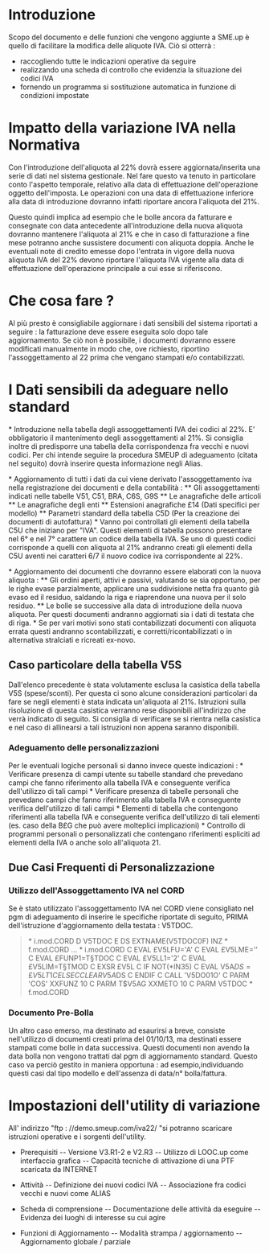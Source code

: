 # Introduzione
Scopo del documento e delle funzioni che vengono aggiunte a SME.up è quello di facilitare la modifica delle aliquote IVA.
Ciò si otterrà : 
- raccogliendo tutte le indicazioni operative da seguire
- realizzando una scheda di controllo che evidenzia la situazione dei codici IVA
- fornendo un programma si sostituzione automatica in funzione di condizioni impostate

# Impatto della variazione IVA nella Normativa
Con l'introduzione dell'aliquota al 22% dovrà essere aggiornata/inserita una serie di dati nel sistema gestionale.
Nel fare questo va tenuto in particolare conto l'aspetto temporale, relativo alla data di effettuazione dell'operazione oggetto dell'imposta.
Le operazioni con una data di effettuazione inferiore alla data di introduzione dovranno infatti riportare ancora l'aliquota del 21%.

 Questo quindi implica ad esempio che le bolle ancora da fatturare e consegnate con data antecedente all'introduzione della nuova aliquota dovranno mantenere l'aliquota al 21% e che in caso di fatturazione a fine mese potranno anche sussistere documenti con aliquota doppia. Anche le eventuali note di credito emesse dopo l'entrata in vigore della nuova aliquota IVA del 22% devono riportare l'aliquota IVA vigente alla data di effettuazione dell'operazione principale a cui esse si riferiscono.

# Che cosa fare ?
 Al più presto è consigliabile aggiornare i dati sensibili del sistema riportati a seguire :  la fatturazione deve essere eseguita solo dopo tale aggiornamento.
 Se ciò non è possibile, i documenti dovranno essere modificati manualmente in modo che, ove richiesto, riportino l'assoggettamento al 22 prima che vengano stampati e/o contabilizzati.

# I Dati sensibili da adeguare nello standard
\* Introduzione nella tabella degli assoggettamenti IVA dei codici al 22%.
 E' obbligatorio il mantenimento degli assoggettamenti al 21%. Si consiglia inoltre di predisporre una tabella della corrispondenza fra vecchi e nuovi codici. Per chi intende seguire la procedura SMEUP di adeguamento (citata nel seguito) dovrà inserire questa informazione negli Alias.

 \* Aggiornamento di tutti i dati da cui viene derivato l'assoggettamento iva nella registrazione dei
 documenti e della contabilità : 
 \*\* Gli assoggettamenti indicati nelle tabelle V51, C51, BRA, C6S, G9S
 \*\* Le anagrafiche delle articoli
 \*\* Le anagrafiche degli enti
 \*\* Estensioni anagrafiche £14 (Dati specifici per modello)
 \*\* Parametri standard della tabella C5D (Per la creazione dei documenti di autofattura)
 \* Vanno poi controllati gli elementi della tabella C5U che iniziano per "IVA". Questi elementi di tabella possono presentare nel 6° e nel 7° carattere un codice della tabella IVA. Se uno di questi codici corrisponde a quelli con aliquota al 21% andranno creati gli elementi della C5U aventi nei caratteri 6/7 il nuovo codice iva corrispondente al 22%.

 \* Aggiornamento dei documenti che dovranno essere elaborati con la nuova aliquota : 
 \*\* Gli ordini aperti, attivi e passivi, valutando se sia opportuno, per le righe evase parzialmente, applicare una suddivisione netta fra quanto già evaso ed il residuo, saldando la riga e riaprendone una nuova per il solo residuo.
 \*\* Le bolle se successive alla data di introduzione della nuova aliquota. Per questi documenti andranno aggiornati sia i dati di testata che di riga.
 \* Se per vari motivi sono stati contabilizzati documenti con aliquota errata questi andranno scontabilizzati, e corretti/ricontabilizzati o in alternativa stralciati e ricreati ex-novo.

## Caso particolare della tabella V5S
Dall'elenco precedente è stata volutamente esclusa la casistica della tabella V5S (spese/sconti). Per questa ci sono alcune considerazioni particolari da fare se negli elementi è stata indicata un'aliquota al 21%. Istruzioni sulla risoluzione di questa casistica verranno rese disponibili all'indirizzo che verrà indicato di seguito. Si consiglia di verificare se si rientra nella casistica e nel caso di allinearsi a tali istruzioni non appena saranno disponibili.

### Adeguamento delle personalizzazioni
Per le eventuali logiche personali si danno invece queste indicazioni : 
 \* Verificare presenza di campi utente su tabelle standard che prevedano campi che fanno riferimento alla tabella IVA e conseguente verifica dell'utilizzo di tali campi
 \* Verificare presenza di tabelle personali che prevedano campi che fanno riferimento alla tabella IVA e conseguente verifica dell'utilizzo di tali campi
 \* Elementi di tabella che contengono riferimenti alla tabella IVA e conseguente verifica dell'utilizzo di tali elementi (es. caso della B£G che può avere molteplici implicazioni)
 \* Controllo di programmi personali o personalizzati che contengano riferimenti espliciti ad elementi della IVA o anche solo all'aliquota 21.

## Due Casi Frequenti di Personalizzazione

### Utilizzo dell'Assoggettamento IVA nel CORD
Se è stato utilizzato l'assoggettamento IVA nel CORD viene consigliato nel pgm di adeguamento di inserire le specifiche riportate di seguito, PRIMA dell'istruzione d'aggiornamento della testata :  V5TDOC.

> \* i.mod.CORD
D V5TDOC        E DS                  EXTNAME(V5TDOC0F) INZ
 \* f.mod.CORD
...
 \* i.mod.CORD
C                   EVAL      £V5LFU='A'
C                   EVAL      £V5LME=''
C                   EVAL      £FUNP1=T§TDOC
C                   EVAL      £V5LL1='2'
C                   EVAL      £V5LIM=T§TMOD
C                   EXSR      £V5L
C                   IF        NOT(\*IN35)
C                   EVAL      V5A$DS=£V5LT1
C                   ELSE
C                   CLEAR                   V5A$DS
C                   ENDIF
C                   CALL      'V5DO01O'
C                   PARM      'COS'         XXFUNZ           10
C                   PARM      T$V5AG        XXMETO           10
C                   PARM                    V5TDOC
 \* f.mod.CORD


### Documento Pre-Bolla
Un altro caso emerso, ma destinato ad esaurirsi a breve, consiste nell'utilizzo di documenti creati prima del 01/10/13, ma destinati essere stampati come bolle in data successiva. Questi documenti non avendo la data bolla non vengono trattati dal pgm di aggiornamento standard. Questo caso va perciò gestito in maniera opportuna :  ad esempio,individuando questi casi dal tipo modello e dell'assenza di data/n° bolla/fattura.

# Impostazioni dell'utility di variazione
All' indirizzo "ftp : //demo.smeup.com/iva22/ "si potranno scaricare istruzioni operative e i sorgenti  dell'utility.

- Prerequisiti
-- Versione V3.R1-2 e V2.R3
-- Utilizzo di LOOC.up come interfaccia grafica
-- Capacità tecniche di attivazione di una PTF scaricata da INTERNET

- Attività
-- Definizione dei nuovi codici IVA
-- Associazione fra codici vecchi e nuovi come ALIAS

- Scheda di comprensione
-- Documentazione delle attività da eseguire
-- Evidenza dei luoghi di interesse su cui agire

- Funzioni di Aggiornamento
-- Modalità strampa / aggiornamento
-- Aggiornamento globale / parziale

